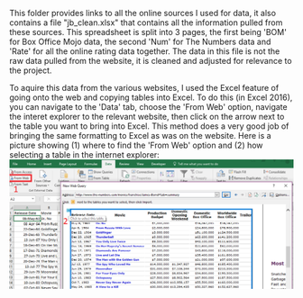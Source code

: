 This folder provides links to all the online sources I used for data, it also contains a file "jb_clean.xlsx" that contains all the information pulled from these sources. This spreadsheet is split into 3 pages, the first being 'BOM' for Box Office Mojo data, the second 'Num' for The Numbers data and 'Rate' for all the online rating data together. The data in this file is not the raw data pulled from the website, it is cleaned and adjusted for relevance to the project.

To aquire this data from the various websites, I used the Excel feature of going onto the web and copying tables into Excel. To do this (in Excel 2016), you can navigate to the 'Data' tab, choose the 'From Web' option, navigate the interet explorer to the relevant website, then click on the arrow next to the table you want to bring into Excel. This method does a very good job of bringing the same formatting to Excel as was on the website. Here is a picture showing (1) where to find the 'From Web' option and (2) how selecting a table in the internet explorer: ![excel_scrape](https://github.com/atomaszewicz/Bond/blob/master/excel_scrape.png)
